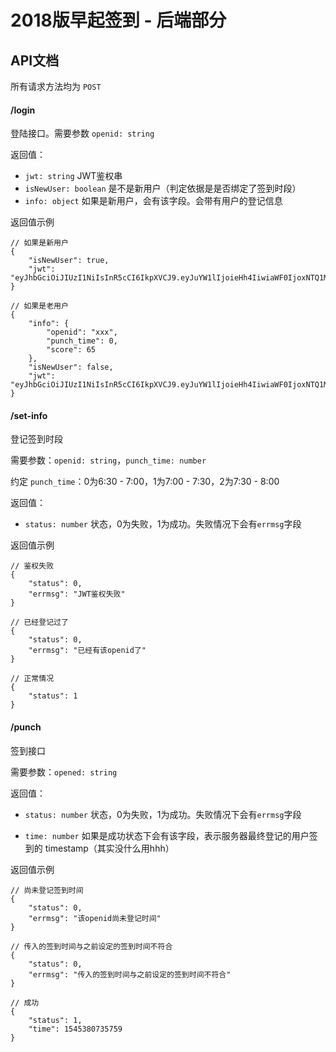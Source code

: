 # 2018版早起签到 - 后端部分

## API文档

所有请求方法均为 `POST`

#### /login

登陆接口。需要参数 `openid: string`

返回值：

- `jwt: string`  JWT鉴权串
- `isNewUser: boolean`  是不是新用户（判定依据是是否绑定了签到时段）
- `info: object`  如果是新用户，会有该字段。会带有用户的登记信息

返回值示例

```
// 如果是新用户
{
    "isNewUser": true,
    "jwt": "eyJhbGciOiJIUzI1NiIsInR5cCI6IkpXVCJ9.eyJuYW1lIjoieHh4IiwiaWF0IjoxNTQ1MzgwMDI0LCJleHAiOjE1NDUzODcyMjR9.sgUVI9_sdxChnYugag18DvnmO4blqZgXkahOXrn5bFg"
}

// 如果是老用户
{
    "info": {
        "openid": "xxx",
        "punch_time": 0,
        "score": 65
    },
    "isNewUser": false,
    "jwt": "eyJhbGciOiJIUzI1NiIsInR5cCI6IkpXVCJ9.eyJuYW1lIjoieHh4IiwiaWF0IjoxNTQ1MzgwMDI0LCJleHAiOjE1NDUzODcyMjR9.sgUVI9_sdxChnYugag18DvnmO4blqZgXkahOXrn5bFg"
}
```

#### /set-info

登记签到时段

需要参数：`openid: string`，`punch_time: number`

约定 `punch_time`：0为6:30 - 7:00，1为7:00 - 7:30，2为7:30 - 8:00

返回值：

- `status: number` 状态，0为失败，1为成功。失败情况下会有`errmsg`字段

返回值示例

```
// 鉴权失败
{
    "status": 0,
    "errmsg": "JWT鉴权失败"
}

// 已经登记过了
{
    "status": 0,
    "errmsg": "已经有该openid了"
}

// 正常情况
{
    "status": 1
}
```

#### /punch

签到接口

需要参数：`opened: string`

返回值：

- `status: number` 状态，0为失败，1为成功。失败情况下会有`errmsg`字段

- `time: number` 如果是成功状态下会有该字段，表示服务器最终登记的用户签到的 timestamp（其实没什么用hhh）

返回值示例

```
// 尚未登记签到时间
{
    "status": 0,
    "errmsg": "该openid尚未登记时间"
}

// 传入的签到时间与之前设定的签到时间不符合
{
    "status": 0,
    "errmsg": "传入的签到时间与之前设定的签到时间不符合"
}

// 成功
{
    "status": 1,
    "time": 1545380735759
}
```

